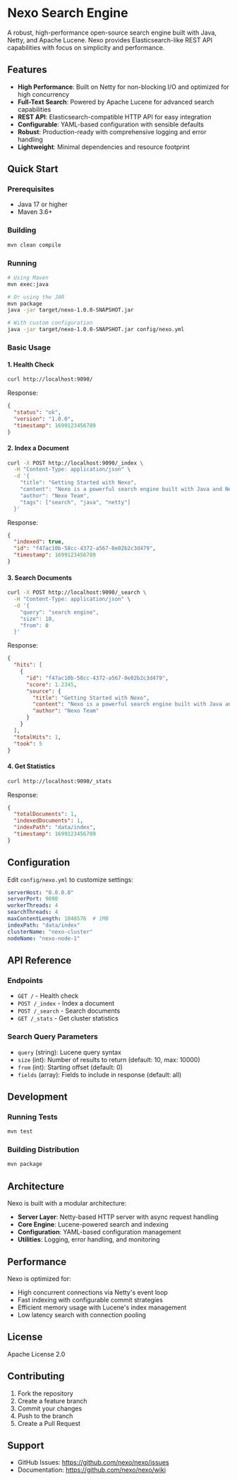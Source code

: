 # Nexo Search Engine

A robust, high-performance open-source search engine built with Java, Netty, and Apache Lucene. Nexo provides Elasticsearch-like REST API capabilities with focus on simplicity and performance.

## Features

- **High Performance**: Built on Netty for non-blocking I/O and optimized for high concurrency
- **Full-Text Search**: Powered by Apache Lucene for advanced search capabilities
- **REST API**: Elasticsearch-compatible HTTP API for easy integration
- **Configurable**: YAML-based configuration with sensible defaults
- **Robust**: Production-ready with comprehensive logging and error handling
- **Lightweight**: Minimal dependencies and resource footprint

## Quick Start

### Prerequisites

- Java 17 or higher
- Maven 3.6+

### Building

```bash
mvn clean compile
```

### Running

```bash
# Using Maven
mvn exec:java

# Or using the JAR
mvn package
java -jar target/nexo-1.0.0-SNAPSHOT.jar

# With custom configuration
java -jar target/nexo-1.0.0-SNAPSHOT.jar config/nexo.yml
```

### Basic Usage

#### 1. Health Check

```bash
curl http://localhost:9090/
```

Response:
```json
{
  "status": "ok",
  "version": "1.0.0",
  "timestamp": 1699123456789
}
```

#### 2. Index a Document

```bash
curl -X POST http://localhost:9090/_index \
  -H "Content-Type: application/json" \
  -d '{
    "title": "Getting Started with Nexo",
    "content": "Nexo is a powerful search engine built with Java and Netty",
    "author": "Nexo Team",
    "tags": ["search", "java", "netty"]
  }'
```

Response:
```json
{
  "indexed": true,
  "id": "f47ac10b-58cc-4372-a567-0e02b2c3d479",
  "timestamp": 1699123456789
}
```

#### 3. Search Documents

```bash
curl -X POST http://localhost:9090/_search \
  -H "Content-Type: application/json" \
  -d '{
    "query": "search engine",
    "size": 10,
    "from": 0
  }'
```

Response:
```json
{
  "hits": [
    {
      "id": "f47ac10b-58cc-4372-a567-0e02b2c3d479",
      "score": 1.2345,
      "source": {
        "title": "Getting Started with Nexo",
        "content": "Nexo is a powerful search engine built with Java and Netty",
        "author": "Nexo Team"
      }
    }
  ],
  "totalHits": 1,
  "took": 5
}
```

#### 4. Get Statistics

```bash
curl http://localhost:9090/_stats
```

Response:
```json
{
  "totalDocuments": 1,
  "indexedDocuments": 1,
  "indexPath": "data/index",
  "timestamp": 1699123456789
}
```

## Configuration

Edit `config/nexo.yml` to customize settings:

```yaml
serverHost: "0.0.0.0"
serverPort: 9090
workerThreads: 4
searchThreads: 4
maxContentLength: 1048576  # 1MB
indexPath: "data/index"
clusterName: "nexo-cluster"
nodeName: "nexo-node-1"
```

## API Reference

### Endpoints

- `GET /` - Health check
- `POST /_index` - Index a document
- `POST /_search` - Search documents
- `GET /_stats` - Get cluster statistics

### Search Query Parameters

- `query` (string): Lucene query syntax
- `size` (int): Number of results to return (default: 10, max: 10000)
- `from` (int): Starting offset (default: 0)
- `fields` (array): Fields to include in response (default: all)

## Development

### Running Tests

```bash
mvn test
```

### Building Distribution

```bash
mvn package
```

## Architecture

Nexo is built with a modular architecture:

- **Server Layer**: Netty-based HTTP server with async request handling
- **Core Engine**: Lucene-powered search and indexing
- **Configuration**: YAML-based configuration management
- **Utilities**: Logging, error handling, and monitoring

## Performance

Nexo is optimized for:

- High concurrent connections via Netty's event loop
- Fast indexing with configurable commit strategies
- Efficient memory usage with Lucene's index management
- Low latency search with connection pooling

## License

Apache License 2.0

## Contributing

1. Fork the repository
2. Create a feature branch
3. Commit your changes
4. Push to the branch
5. Create a Pull Request

## Support

- GitHub Issues: https://github.com/nexo/nexo/issues
- Documentation: https://github.com/nexo/nexo/wiki